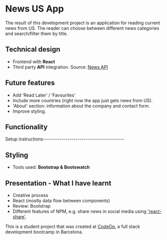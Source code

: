 # News US App

The result of this development project is an application for reading current news from US. The reader can choose between different news categories and search/filter them by title.

## Technical design

- Frontend with **React**
- Third party **API** integration. Source: [News API](https://newsapi.org/)

## Future features

- Add ‘Read Later’ / ‘Favourites’
- Include more countries (right now the app just gets news from US).
- 'About' section: information about the company and contact form.
- Improve styling.

## Functionality

Setup instructions----------------------------------------

## Styling

- Tools used: **Bootstrap & Bootswatch**

## Presentation - What I have learnt

- Creative process
- React (mostly data flow between components)
- Review: Bootstrap
- Different features of NPM, e.g. share news in social media using ['react-share'](https://www.npmjs.com/package/react-share).

This is a student project that was created at [CodeOp](http://codeop.tech), a full stack development bootcamp in Barcelona.
